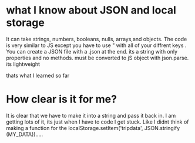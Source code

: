 # what I know about JSON and local storage

It can take strings, numbers, booleans, nulls, arrays,and objects. The code is very similar to JS except you have to use " with all of your diffrent keys . You can create a JSON file with a .json at the end. its a string with only properties and no methods. must be converted to jS object with json.parse. its lightweight

thats what I learned so far

# How clear is it for me?

It is clear that we have to make it into a string and pass it back in. I am getting lots of it, its just when I have to code I get stuck. Like I didnt think of making a function for the localStorage.setItem('tripdata', JSON.stringify (MY_DATA)).....